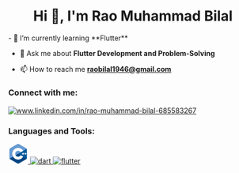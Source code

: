 <h1 align="center">Hi 👋, I'm Rao Muhammad Bilal</h1>
- 🌱 I’m currently learning **Flutter**

- 💬 Ask me about **Flutter Development and Problem-Solving**

- 📫 How to reach me **raobilal1946@gmail.com**

<h3 align="left">Connect with me:</h3>
<p align="left">
<a href="https://linkedin.com/in/www.linkedin.com/in/Rao Muhammad Bilal" target="blank"><img align="center" src="https://raw.githubusercontent.com/rahuldkjain/github-profile-readme-generator/master/src/images/icons/Social/linked-in-alt.svg" alt="www.linkedin.com/in/rao-muhammad-bilal-685583267" height="30" width="40" /></a>
</p>

<h3 align="left">Languages and Tools:</h3>
<p align="left"> <a href="https://www.w3schools.com/cpp/" target="_blank" rel="noreferrer"> <img src="https://raw.githubusercontent.com/devicons/devicon/master/icons/cplusplus/cplusplus-original.svg" alt="cplusplus" width="40" height="40"/> </a> <a href="https://dart.dev" target="_blank" rel="noreferrer"> <img src="https://www.vectorlogo.zone/logos/dartlang/dartlang-icon.svg" alt="dart" width="40" height="40"/> </a> <a href="https://flutter.dev" target="_blank" rel="noreferrer"> <img src="https://www.vectorlogo.zone/logos/flutterio/flutterio-icon.svg" alt="flutter" width="40" height="40"/> </a> </p>

